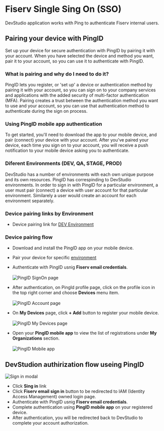 # Fiserv Single Sing On (SSO)

DevStudio application works with Ping to authenticate Fiserv internal users.

## Pairing your device with PingID

Set up your device for secure authentication with PingID by pairing it with your account. When you have selected the device and method you want, pair it to your account, so you can use it to authenticate with PingID.

### What is pairing and why do I need to do it?

PingID lets you register, or 'set up' a device or authentication method by pairing it with your account, so you can sign on to your company services and applications with the added security of multi-factor authentication (MFA). 
Pairing creates a trust between the authentication method you want to use and your account, so you can use that authentication method to authenticate during the sign on process.

### Using PingID mobile app authentication

To get started, you'll need to download the app to your mobile device, and pair (connect) your device with your account. After you've paired your device, each time you sign on to your account, you will receive a push notification to your mobile device asking you to authenticate.

### Diferent Environments (DEV, QA, STAGE, PROD)

DevStudio has a number of environments with each own unique purpose and its own resources. PingID has correspinding to DevStudio environments. In order to sign in with PingID for a particular environment, a user must pair (connect) a device with user account for that particular environment. Similarely a user would create an account for each environment separately.

### Device pairing links by Environment

- Device pairing link for [DEV Environment](https://desktop.pingone.com/fiservdev)

### Device pairing flow

- Download and install the PingID app on your mobile device.
- Pair your device for specific [environment](https://desktop.pingone.com/fiservdev)
- Authenticate with PingID usnig **Fiserv email credentials**.<br><br>
![PingID SignOn page](../assets/images/sso/ping-signon.png)

- After authentication, on PingId profile page, click on the profile icon in the top right corner and choose **Devices** menu item.<br><br>
![PingID Account page](../assets/images/sso/ping-profile.png)

- On **My Devices** page, click **+ Add** button to register your mobile device.<br><br>
![PingID My Devices page](../assets/images/sso/ping-add-devices.png)

- Open your **PingID mobile app** to view the list of registrations under **My Organizations** section.<br><br>
![PingID Mobile app](../assets/images/sso/ping-mobile.png)


## DevStudion authirization flow useing PingID

![Sign in modal](../assets/images/sso/sso-signin-modal.png)

- Click **Sing in** link
- Click **Fiserv email sign in** button to be redirected to IAM (Identity Access Management) owned login page.
- Authenticate with PingID usnig **Fiserv email credentials**.
- Complete authentication using **PingID mobile app** on your registered device.<br>
- After authentication, you will be redirected back to DevStudio to complete your account authorization.

